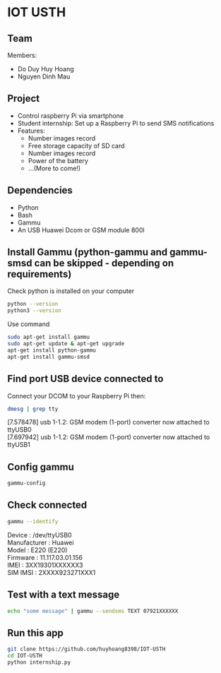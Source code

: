 # IOT USTH

## Team 

Members:
* Do Duy Huy Hoang
* Nguyen Dinh Mau

## Project
* Control raspberry Pi via smartphone
* Student internship: Set up a Raspberry Pi to send SMS notifications
* Features:
	- Number images record
	- Free storage capacity of SD card
	- Number images record
	- Power of the battery
	- ...(More to come!)

## Dependencies
* Python
* Bash
* Gammu
* An USB Huawei Dcom or GSM module 800l

## Install Gammu (python-gammu and gammu-smsd can be skipped - depending on requirements)
Check python is installed on your computer 
```bash
python --version
python3 --version
```
Use command
```bash
sudo apt-get install gammu 
sudo apt-get update & apt-get upgrade 
apt-get install python-gammu
apt-get install gammu-smsd
```

## Find port USB device connected to 
Connect your DCOM to your Raspberry Pi then:
```bash
dmesg | grep tty
```
[7.578478] usb 1-1.2: GSM modem (1-port) converter now attached to ttyUSB0<br />
[7.697942] usb 1-1.2: GSM modem (1-port) converter now attached to ttyUSB1

## Config gammu
```bash
gammu-config
```
## Check connected
```bash
gammu --identify
```
Device               : /dev/ttyUSB0<br />
Manufacturer         : Huawei<br />
Model                : E220 (E220)<br />
Firmware             : 11.117.03.01.156<br />
IMEI                 : 3XX19301XXXXXX3<br />
SIM IMSI             : 2XXXX923271XXX1

## Test with a text message
```bash
echo "some message" | gammu --sendsms TEXT 07921XXXXXX
```

## Run this app
```bash
git clone https://github.com/huyhoang8398/IOT-USTH
cd IOT-USTH
python internship.py
```